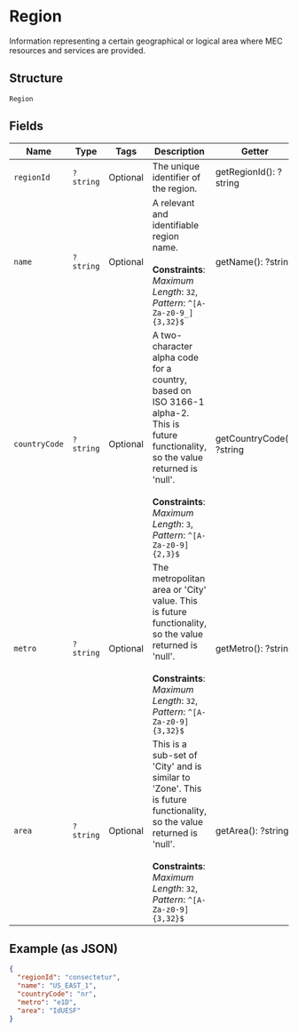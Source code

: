 
# Region

Information representing a certain geographical or logical area where MEC resources and services are provided.

## Structure

`Region`

## Fields

| Name | Type | Tags | Description | Getter | Setter |
|  --- | --- | --- | --- | --- | --- |
| `regionId` | `?string` | Optional | The unique identifier of the region. | getRegionId(): ?string | setRegionId(?string regionId): void |
| `name` | `?string` | Optional | A relevant and identifiable region name.<br><br>**Constraints**: *Maximum Length*: `32`, *Pattern*: `^[A-Za-z0-9_]{3,32}$` | getName(): ?string | setName(?string name): void |
| `countryCode` | `?string` | Optional | A two-character alpha code for a country, based on ISO 3166-1 alpha-2. This is future functionality, so the value returned is 'null'.<br><br>**Constraints**: *Maximum Length*: `3`, *Pattern*: `^[A-Za-z0-9]{2,3}$` | getCountryCode(): ?string | setCountryCode(?string countryCode): void |
| `metro` | `?string` | Optional | The metropolitan area or 'City' value.  This is future functionality, so the value returned is 'null'.<br><br>**Constraints**: *Maximum Length*: `32`, *Pattern*: `^[A-Za-z0-9]{3,32}$` | getMetro(): ?string | setMetro(?string metro): void |
| `area` | `?string` | Optional | This is a sub-set of 'City' and is similar to 'Zone'. This is future functionality, so the value returned is 'null'.<br><br>**Constraints**: *Maximum Length*: `32`, *Pattern*: `^[A-Za-z0-9]{3,32}$` | getArea(): ?string | setArea(?string area): void |

## Example (as JSON)

```json
{
  "regionId": "consectetur",
  "name": "US_EAST_1",
  "countryCode": "nr",
  "metro": "e1D",
  "area": "IdUESF"
}
```


